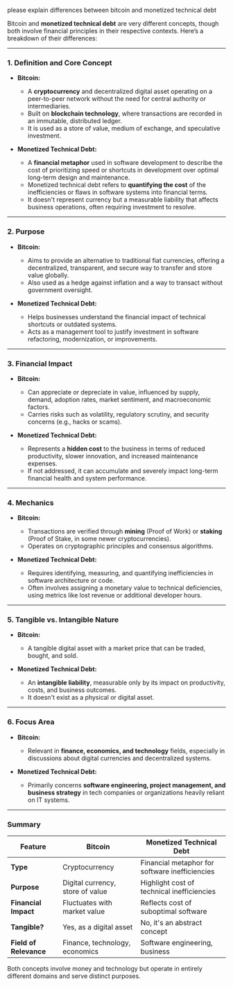 please explain differences between bitcoin and monetized technical debt


Bitcoin and **monetized technical debt** are very different concepts, though both involve financial principles in their respective contexts. Here’s a breakdown of their differences:

---

### 1. **Definition and Core Concept**

- **Bitcoin:**
  - A **cryptocurrency** and decentralized digital asset operating on a peer-to-peer network without the need for central authority or intermediaries.
  - Built on **blockchain technology**, where transactions are recorded in an immutable, distributed ledger.
  - It is used as a store of value, medium of exchange, and speculative investment.

- **Monetized Technical Debt:**
  - A **financial metaphor** used in software development to describe the cost of prioritizing speed or shortcuts in development over optimal long-term design and maintenance.
  - Monetized technical debt refers to **quantifying the cost** of the inefficiencies or flaws in software systems into financial terms.
  - It doesn't represent currency but a measurable liability that affects business operations, often requiring investment to resolve.

---

### 2. **Purpose**

- **Bitcoin:**
  - Aims to provide an alternative to traditional fiat currencies, offering a decentralized, transparent, and secure way to transfer and store value globally.
  - Also used as a hedge against inflation and a way to transact without government oversight.

- **Monetized Technical Debt:**
  - Helps businesses understand the financial impact of technical shortcuts or outdated systems.
  - Acts as a management tool to justify investment in software refactoring, modernization, or improvements.

---

### 3. **Financial Impact**

- **Bitcoin:**
  - Can appreciate or depreciate in value, influenced by supply, demand, adoption rates, market sentiment, and macroeconomic factors.
  - Carries risks such as volatility, regulatory scrutiny, and security concerns (e.g., hacks or scams).

- **Monetized Technical Debt:**
  - Represents a **hidden cost** to the business in terms of reduced productivity, slower innovation, and increased maintenance expenses.
  - If not addressed, it can accumulate and severely impact long-term financial health and system performance.

---

### 4. **Mechanics**

- **Bitcoin:**
  - Transactions are verified through **mining** (Proof of Work) or **staking** (Proof of Stake, in some newer cryptocurrencies).
  - Operates on cryptographic principles and consensus algorithms.

- **Monetized Technical Debt:**
  - Requires identifying, measuring, and quantifying inefficiencies in software architecture or code.
  - Often involves assigning a monetary value to technical deficiencies, using metrics like lost revenue or additional developer hours.

---

### 5. **Tangible vs. Intangible Nature**

- **Bitcoin:**
  - A tangible digital asset with a market price that can be traded, bought, and sold.

- **Monetized Technical Debt:**
  - An **intangible liability**, measurable only by its impact on productivity, costs, and business outcomes.
  - It doesn't exist as a physical or digital asset.

---

### 6. **Focus Area**

- **Bitcoin:**
  - Relevant in **finance, economics, and technology** fields, especially in discussions about digital currencies and decentralized systems.

- **Monetized Technical Debt:**
  - Primarily concerns **software engineering, project management, and business strategy** in tech companies or organizations heavily reliant on IT systems.

---

### Summary

| Feature                | Bitcoin                             | Monetized Technical Debt           |
|------------------------|-------------------------------------|-------------------------------------|
| **Type**               | Cryptocurrency                     | Financial metaphor for software inefficiencies |
| **Purpose**            | Digital currency, store of value    | Highlight cost of technical inefficiencies |
| **Financial Impact**   | Fluctuates with market value        | Reflects cost of suboptimal software |
| **Tangible?**          | Yes, as a digital asset             | No, it's an abstract concept        |
| **Field of Relevance** | Finance, technology, economics      | Software engineering, business      |

Both concepts involve money and technology but operate in entirely different domains and serve distinct purposes.
